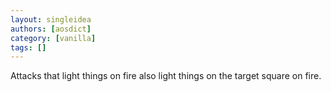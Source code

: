 ```yaml
---
layout: singleidea
authors: [aosdict]
category: [vanilla]
tags: []
---
```

Attacks that light things on fire also light things on the target square on fire.
